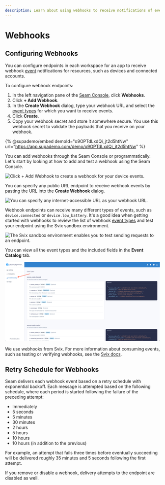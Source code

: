 ```yaml
---
description: Learn about using webhooks to receive notifications of events.
---
```


# Webhooks

## Configuring Webhooks

You can configure endpoints in each workspace for an app to receive webhook [event](../api-clients/events/) notifications for resources, such as devices and connected accounts.

To configure webhook endpoints:

1. In the left navigation pane of the [Seam Console](https://console.seam.co/), click **Webhooks**.
2. Click **+ Add Webhook**.
3. In the **Create Webhook** dialog, type your webhook URL and select the [event types](../api-clients/events/#event-types) for which you want to receive events.
4. Click **Create**.
5. Copy your webhook secret and store it somewhere secure. You use this webhook secret to validate the payloads that you receive on your webhook.

{% @supademo/embed demoId="o9OPTdLxdQi_jt2d5htNw" url="https://app.supademo.com/demo/o9OPTdLxdQi_jt2d5htNw" %}

You can add webhooks through the Seam Console or programmatically. Let's start by looking at how to add and test a webhook using the Seam Console.

![Click + Add Webhook to create a webhook for your device events.](<../.gitbook/assets/image (22).png>)

You can specify any public URL endpoint to receive webhook events by pasting the URL into the **Create Webhook** dialog.

![You can specify any internet-accessible URL as your webhook URL.](<../.gitbook/assets/image (24).png>)

Webhook endpoints can receive many different types of events, such as `device.connected` or `device.low_battery`. It's a good idea when getting started with webhooks to review the list of webhook [event types](../api-clients/events/#event-types) and test your endpoint using the Svix sandbox environment.

![The Svix sandbox environment enables you to test sending requests to an endpoint.](<../.gitbook/assets/image (15).png>)

You can view all the event types and the included fields in the **Event Catalog** tab.

![Go to the "Event Catalog" tab to view all available events.](<../.gitbook/assets/image (27).png>)

We use webhooks from Svix. For more information about consuming events, such as testing or verifying webhooks, see the [Svix docs](https://docs.svix.com/receiving/introduction).

## Retry Schedule for Webhooks

Seam delivers each webhook event based on a retry schedule with exponential backoff. Each message is attempted based on the following schedule, where each period is started following the failure of the preceding attempt:

* Immediately
* 5 seconds
* 5 minutes
* 30 minutes
* 2 hours
* 5 hours
* 10 hours
* 10 hours (in addition to the previous)

For example, an attempt that fails three times before eventually succeeding will be delivered roughly 35 minutes and 5 seconds following the first attempt.

If you remove or disable a webhook, delivery attempts to the endpoint are disabled as well.
